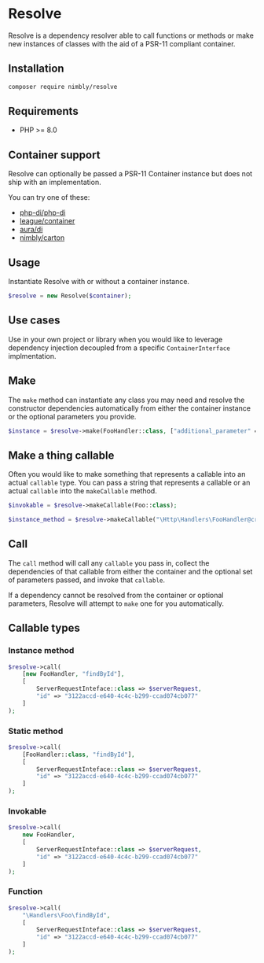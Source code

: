 # Resolve

Resolve is a dependency resolver able to call functions or methods or make new instances of classes with the aid of a PSR-11 compliant container.

## Installation

```bash
composer require nimbly/resolve
```

## Requirements

* PHP >= 8.0

## Container support

Resolve can optionally be passed a PSR-11 Container instance but does not ship with an implementation.

You can try one of these:

* [php-di/php-di](https://github.com/PHP-DI/PHP-DI)
* [league/container](https://github.com/thephpleague/container)
* [aura/di](https://github.com/auraphp/Aura.Di)
* [nimbly/carton](https://github.com/nimbly/carton)

## Usage

Instantiate Resolve with or without a container instance.

```php
$resolve = new Resolve($container);
```

## Use cases

Use in your own project or library when you would like to leverage dependency injection decoupled from a specific `ContainerInterface` implmentation.

## Make

The `make` method can instantiate any class you may need and resolve the constructor dependencies automatically from either the container instance or the optional parameters you provide.

```php
$instance = $resolve->make(FooHandler::class, ["additional_parameter" => "Foo"]);
```

## Make a thing callable

Often you would like to make something that represents a callable into an actual `callable` type. You can pass a string that represents a callable or an actual `callable` into the `makeCallable` method.

```php
$invokable = $resolve->makeCallable(Foo::class);
```

```php
$instance_method = $resolve->makeCallable("\Http\Handlers\FooHandler@createNewFoo");
```

## Call

The `call` method will call any `callable` you pass in, collect the dependencies of that callable from either the container and the optional set of parameters passed, and invoke that `callable`.

If a dependency cannot be resolved from the container or optional parameters, Resolve will attempt to `make` one for you automatically.

## Callable types

### Instance method

```php
$resolve->call(
	[new FooHandler, "findById"],
	[
		ServerRequestInteface::class => $serverRequest,
		"id" => "3122accd-e640-4c4c-b299-ccad074cb077"
	]
);
```
### Static method

```php
$resolve->call(
	[FooHandler::class, "findById"],
	[
		ServerRequestInteface::class => $serverRequest,
		"id" => "3122accd-e640-4c4c-b299-ccad074cb077"
	]
);
```

### Invokable

```php
$resolve->call(
	new FooHandler,
	[
		ServerRequestInteface::class => $serverRequest,
		"id" => "3122accd-e640-4c4c-b299-ccad074cb077"
	]
);
```

### Function

```php
$resolve->call(
	"\Handlers\Foo\findById",
	[
		ServerRequestInteface::class => $serverRequest,
		"id" => "3122accd-e640-4c4c-b299-ccad074cb077"
	]
);
```
